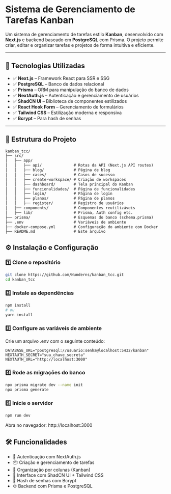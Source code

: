 # Sistema de Gerenciamento de Tarefas Kanban

Um sistema de gerenciamento de tarefas estilo **Kanban**, desenvolvido com **Next.js** e backend baseado em **PostgreSQL** com Prisma. O projeto permite criar, editar e organizar tarefas e projetos de forma intuitiva e eficiente.

---

## 📌 Tecnologias Utilizadas

- ✅ **Next.js** – Framework React para SSR e SSG  
- ✅ **PostgreSQL** – Banco de dados relacional  
- ✅ **Prisma** – ORM para manipulação do banco de dados  
- ✅ **NextAuth.js** – Autenticação e gerenciamento de usuários  
- ✅ **ShadCN UI** – Biblioteca de componentes estilizados  
- ✅ **React Hook Form** – Gerenciamento de formulários  
- ✅ **Tailwind CSS** – Estilização moderna e responsiva  
- ✅ **Bcrypt** – Para hash de senhas  

---

## 📂 Estrutura do Projeto

```txt
kanban_tcc/
├── src/
│   ├── app/
│   │   ├── api/              # Rotas da API (Next.js API routes)
│   │   ├── blog/             # Página de blog
│   │   ├── cases/            # Casos de sucesso
│   │   ├── create-workspace/ # Criação de workspaces
│   │   ├── dashboard/        # Tela principal do Kanban
│   │   ├── funcionalidades/  # Página de funcionalidades
│   │   ├── login/            # Página de login
│   │   ├── planos/           # Página de planos
│   │   ├── register/         # Registro de usuários
│   ├── components/           # Componentes reutilizáveis
│   ├── lib/                  # Prisma, Auth config etc.
├── prisma/                   # Esquemas do banco (schema.prisma)
├── .env                      # Variáveis de ambiente
├── docker-compose.yml        # Configuração do ambiente com Docker
├── README.md                 # Este arquivo
```

## ⚙️ Instalação e Configuração

### 1️⃣ Clone o repositório

```bash
git clone https://github.com/Nunderns/kanban_tcc.git
cd kanban_tcc
```

### 2️⃣ Instale as dependências

```bash
npm install
# ou
yarn install
```

### 3️⃣ Configure as variáveis de ambiente

Crie um arquivo .env com o seguinte conteúdo:

```env
DATABASE_URL="postgresql://usuario:senha@localhost:5432/kanban"
NEXTAUTH_SECRET="sua_chave_secreta"
NEXTAUTH_URL="http://localhost:3000"
```

### 4️⃣ Rode as migrações do banco

```bash
npx prisma migrate dev --name init
npx prisma generate
```

### 5️⃣ Inicie o servidor

```bash
npm run dev
```

Abra no navegador: http://localhost:3000

## 🛠 Funcionalidades

- 🔐 Autenticação com NextAuth.js
- 📦 Criação e gerenciamento de tarefas
- 🧱 Organização por colunas (Kanban)
- 🎨 Interface com ShadCN UI + Tailwind CSS
- 🔐 Hash de senhas com Bcrypt
- ⚙️ Backend com Prisma e PostgreSQL
